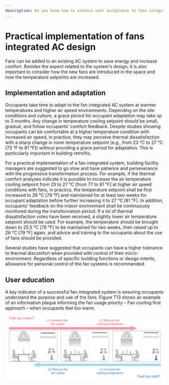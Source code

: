 ```yaml
---
description: Do you know how to enhance user acceptance to fans integrated AC system?
---
```


# Practical implementation of fans integrated AC design

Fans can be added to an existing AC system to save energy and increase comfort. Besides the aspect related to the system's design, it is also important to consider how the new fans are introduced in the space and how the temperature setpoints are increased.&#x20;

## Implementation and adaptation <a href="#_toc137824719" id="_toc137824719"></a>

Occupants take time to adapt to the fan-integrated AC system at warmer temperatures and higher air speed environments. Depending on the site conditions and culture, a grace period for occupant adaptation may take up to 3 months. Any change in temperature cooling setpoint should be small, gradual, and follow occupants’ comfort feedback. Despite studies showing occupants can be comfortable at a higher temperature condition with increased air speed, in practice, they may perceive thermal dissatisfaction with a sharp change in room temperature setpoint (e.g., from 23 °C to 27 °C \[73 °F to 81 °F]) without providing a grace period for adaptation. This is particularly important in building retrofits.

For a practical implementation of a fan-integrated system, building facility managers are suggested to go slow and have patience and perseverance with the progressive transformation process. For example, if the thermal comfort analyses indicate it is possible to increase the air temperature cooling setpoint from 25 to 27 °C \[from 77 to 81 °F] at higher air speed conditions with fans, in practice, the temperature setpoint shall be first increased to 26 °C \[79 °F] and maintained for at least two weeks for occupant adaptation before further increasing it to 27 °C \[81 °F]. In addition, occupants’ feedback on the indoor environment shall be continuously monitored during the transformation period. If a lot of thermal dissatisfaction votes have been received, a slightly lower air temperature setpoint should be used. For example, the temperature should be brought down to 25.5 °C \[78 °F] to be maintained for two weeks, then raised up to 26 °C \[79 °F] again, and advice and training to the occupants about the use of fans should be provided.

Several studies have suggested that occupants can have a higher tolerance to thermal discomfort when provided with control of their micro-environment. Regardless of specific building functions or design intents, allowance for personal control of the fan systems is recommended.

## User education <a href="#_toc137824718" id="_toc137824718"></a>

A key indicator of a successful fan-integrated system is ensuring occupants understand the purpose and use of the fans. Figure T13 shows an example of an information plaque informing the fan usage priority – Fan cooling first approach – when occupants feel too warm.

![Figure T13. Fan cooling first approach – example plaque for occupant interface and control recommendations.](<../.gitbook/assets/0 (11).png>)

## &#x20;<a href="#_toc137824719" id="_toc137824719"></a>
